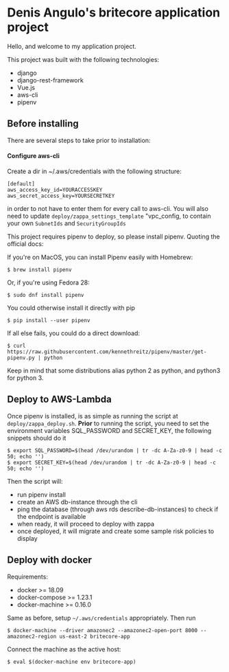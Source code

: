 # Denis Angulo's britecore application project

Hello, and welcome to my application project.

This project was built with the following technologies:

* django
* django-rest-framework
* Vue.js
* aws-cli
* pipenv

## Before installing

There are several steps to take prior to installation:

#### Configure aws-cli

Create a dir in ~/.aws/credentials with the following structure:

    [default]
    aws_access_key_id=YOURACCESSKEY
    aws_secret_access_key=YOURSECRETKEY

in order to not have to enter them for every call to aws-cli. You will also need to update 
`deploy/zappa_settings_template` "vpc_config, to contain your own `SubnetIds` and `SecurityGroupIds`


This project requires pipenv to deploy, so please install pipenv. Quoting the official docs:

If you're on MacOS, you can install Pipenv easily with Homebrew:

    $ brew install pipenv

Or, if you're using Fedora 28:

    $ sudo dnf install pipenv

You could otherwise install it directly with pip

    $ pip install --user pipenv

If all else fails, you could do a direct download:

    $ curl https://raw.githubusercontent.com/kennethreitz/pipenv/master/get-pipenv.py | python

Keep in mind that some distributions alias python 2 as python, and python3 for python 3.


## Deploy to AWS-Lambda

Once pipenv is installed, is as simple as running the script at `deploy/zappa_deploy.sh`.
**Prior** to running the script, you need to set the environment variables SQL_PASSWORD
and SECRET_KEY, the following snippets should do it

    $ export SQL_PASSWORD=$(head /dev/urandom | tr -dc A-Za-z0-9 | head -c 50; echo '')
    $ export SECRET_KEY=$(head /dev/urandom | tr -dc A-Za-z0-9 | head -c 50; echo '')

Then the script will:

* run pipenv install
* create an AWS db-instance through the cli
* ping the database (through aws rds describe-db-instances) to check if the endpoint is       available
* when ready, it will proceed to deploy with zappa
* once deployed, it will migrate and create some sample risk policies to display

## Deploy with docker

Requirements:

* docker >= 18.09
* docker-compose >= 1.23.1
* docker-machine >= 0.16.0

Same as before, setup `~/.aws/credentials` appropriately. Then run

    $ docker-machine --driver amazonec2 --amazonec2-open-port 8000 --amazonec2-region us-east-2 britecore-app

Connect the machine as the active host:

    $ eval $(docker-machine env britecore-app)

